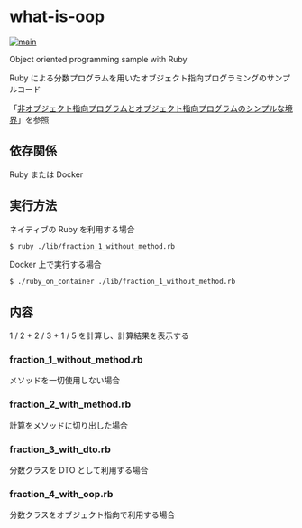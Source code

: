 # what-is-oop

[![main](https://github.com/os1ma/what-is-oop/actions/workflows/main.yaml/badge.svg)](https://github.com/os1ma/what-is-oop/actions/workflows/main.yaml)

Object oriented programming sample with Ruby

Ruby による分数プログラムを用いたオブジェクト指向プログラミングのサンプルコード

「[非オブジェクト指向プログラムとオブジェクト指向プログラムのシンプルな境界](https://qiita.com/os1ma/items/5fb07a4e3b56eab4a392)」を参照

## 依存関係
Ruby または Docker

## 実行方法

ネイティブの Ruby を利用する場合

```bash
$ ruby ./lib/fraction_1_without_method.rb
```

Docker 上で実行する場合

```bash
$ ./ruby_on_container ./lib/fraction_1_without_method.rb
```

## 内容

1 / 2 + 2 / 3 + 1 / 5 を計算し、計算結果を表示する

### fraction_1_without_method.rb

メソッドを一切使用しない場合

### fraction_2_with_method.rb

計算をメソッドに切り出した場合

### fraction_3_with_dto.rb

分数クラスを DTO として利用する場合

### fraction_4_with_oop.rb

分数クラスをオブジェクト指向で利用する場合
